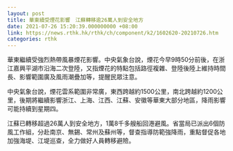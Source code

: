 ```yaml
---
layout: post
title: 華東續受煙花影響　江蘇轉移逾26萬人到安全地方
date: 2021-07-26 15:20:39.000000000 +08:00
link: https://news.rthk.hk/rthk/ch/component/k2/1602620-20210726.htm
categories: rthk
---
```


華東繼續受強烈熱帶風暴煙花影響。中央氣象台說，煙花今早9時50分前後，在浙江嘉興平湖市沿海二次登陸，又指煙花的特點包括路徑複雜、登陸後陸上維持時間長、影響範圍廣及風雨潮疊加等，提醒民眾注意。

中央氣象台說，煙花雲系範圍非常廣，東西跨越約1500公里，南北跨越約1200公里，後期將繼續影響浙江、上海、江西、江蘇、安徽等華東大部分地區，降雨影響可能持續到星期四。

江蘇已轉移超過26萬人到安全地方，1萬8千多艘船回港避風。省當局已派出6個防風工作組，分赴南京、無錫、常州及蘇州等，督查指導防範強降雨，重點督促各地加強海堤、江堤巡查，全力做好人員轉移避險。
